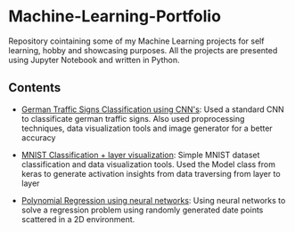 # Machine-Learning-Portfolio

Repository cointaining some of my Machine Learning projects for self learning, hobby and showcasing purposes. All the projects are presented using Jupyter Notebook and written in Python.

## Contents
  - [German Traffic Signs Classification using CNN's](https://github.com/rodolfodonahosp/Machine-Learning-Portfolio/blob/master/Traffic_Signs.ipynb): Used a standard CNN to classificate german traffic signs. Also used proprocessing techniques, data visualization tools and image generator for a better accuracy
 
  - [MNIST Classification + layer visualization](https://github.com/rodolfodonahosp/Machine-Learning-Portfolio/blob/master/Convolutional_Neural_Networks_MNIST.ipynb): Simple MNIST dataset classification and data visualization tools. Used the Model class from keras to generate activation insights from data traversing from layer to layer
 
  - [Polynomial Regression using neural networks](https://github.com/rodolfodonahosp/Machine-Learning-Portfolio/blob/master/Polynomial_Regression.ipynb): Using neural networks to solve a regression problem using randomly generated date points scattered in a 2D environment.
